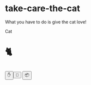 # take-care-the-cat
What you have to do is give the cat love!

<!DOCTYPE html>
<html>
<head>
<tittle> Cat </tittle>

<script type="text/javascript">
function cat()
{
        var halo=document.getElementById("cat");
        halo.innerHTML+="<p> *pat pat* you pat the cat!, it loves you~ </p>";
}
function cat1()
{
        var halo=document.getElementById("cat");
        halo.innerHTML+="<p> *nom nom* you gave the cat fod, it loves you~ </p>";
}
function cat2()
{
        var halo=document.getElementById("cat");
        halo.innerHTML+="<p> *purr* the cat get inside box, it loves you~ </p>";
}
</script>

</head>

</body>
<h1> 🐈 </h1>
<br/>
<button id="tekan" onclick="cat()"> ✋ </button><button id="tekan" onclick="cat1()"> 🥫 </button> <button id="tekan" onclick="cat2()"> 📦 </button>

<div id="cat">
</div>
</body>
</html>

